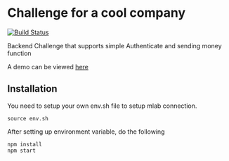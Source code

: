 # Challenge for a cool company
[![Build Status](https://travis-ci.org/zioutang/test_beam.svg?branch=master)](https://github.com/zioutang/test_beam)

Backend Challenge that supports simple Authenticate and sending money function

A demo can be viewed [here](https://beam-test-123.herokuapp.com/)

## Installation

You need to setup your own env.sh file to setup mlab connection.

```
source env.sh
```

After setting up environment variable, do the following
```
npm install
npm start
```
